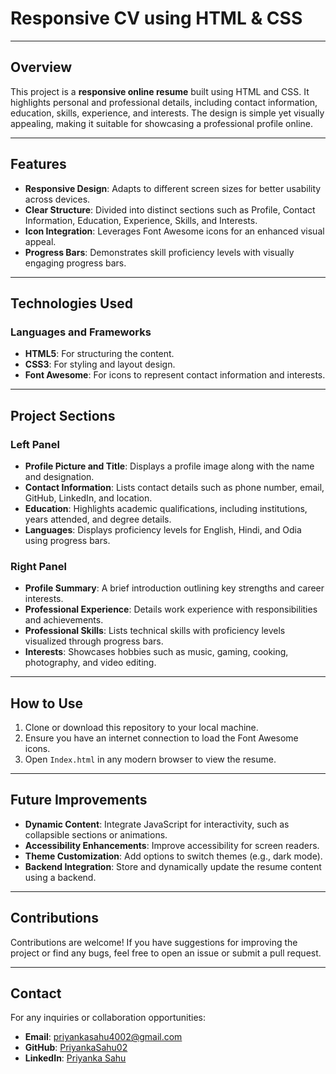 # Responsive CV using HTML & CSS
---

## Overview
This project is a **responsive online resume** built using HTML and CSS. It highlights personal and professional details, including contact information, education, skills, experience, and interests. The design is simple yet visually appealing, making it suitable for showcasing a professional profile online.

---

## Features
- **Responsive Design**: Adapts to different screen sizes for better usability across devices.
- **Clear Structure**: Divided into distinct sections such as Profile, Contact Information, Education, Experience, Skills, and Interests.
- **Icon Integration**: Leverages Font Awesome icons for an enhanced visual appeal.
- **Progress Bars**: Demonstrates skill proficiency levels with visually engaging progress bars.

---

## Technologies Used
### **Languages and Frameworks**
- **HTML5**: For structuring the content.
- **CSS3**: For styling and layout design.
- **Font Awesome**: For icons to represent contact information and interests.

---

## Project Sections
### **Left Panel**
- **Profile Picture and Title**: Displays a profile image along with the name and designation.
- **Contact Information**: Lists contact details such as phone number, email, GitHub, LinkedIn, and location.
- **Education**: Highlights academic qualifications, including institutions, years attended, and degree details.
- **Languages**: Displays proficiency levels for English, Hindi, and Odia using progress bars.

### **Right Panel**
- **Profile Summary**: A brief introduction outlining key strengths and career interests.
- **Professional Experience**: Details work experience with responsibilities and achievements.
- **Professional Skills**: Lists technical skills with proficiency levels visualized through progress bars.
- **Interests**: Showcases hobbies such as music, gaming, cooking, photography, and video editing.

---

## How to Use
1. Clone or download this repository to your local machine.
2. Ensure you have an internet connection to load the Font Awesome icons.
3. Open `Index.html` in any modern browser to view the resume.

---

## Future Improvements
- **Dynamic Content**: Integrate JavaScript for interactivity, such as collapsible sections or animations.
- **Accessibility Enhancements**: Improve accessibility for screen readers.
- **Theme Customization**: Add options to switch themes (e.g., dark mode).
- **Backend Integration**: Store and dynamically update the resume content using a backend.

---

## Contributions
Contributions are welcome! If you have suggestions for improving the project or find any bugs, feel free to open an issue or submit a pull request.

---

## Contact
For any inquiries or collaboration opportunities:
- **Email**: priyankasahu4002@gmail.com
- **GitHub**: [PriyankaSahu02](https://github.com/PriyankaSahu02)
- **LinkedIn**: [Priyanka Sahu](https://www.linkedin.com/PriyankaSahu)
